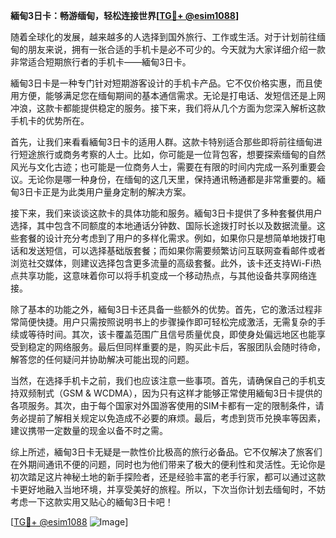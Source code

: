 **緬甸3日卡：畅游缅甸，轻松连接世界[[TG💪+ @esim1088](https://t.me/s/esim1088)]**

随着全球化的发展，越来越多的人选择到国外旅行、工作或生活。对于计划前往缅甸的朋友来说，拥有一张合适的手机卡是必不可少的。今天就为大家详细介绍一款非常适合短期旅行者的手机卡——緬甸3日卡。

緬甸3日卡是一种专门针对短期游客设计的手机卡产品。它不仅价格实惠，而且使用方便，能够满足您在缅甸期间的基本通信需求。无论是打电话、发短信还是上网冲浪，这款卡都能提供稳定的服务。接下来，我们将从几个方面为您深入解析这款手机卡的优势所在。

首先，让我们来看看緬甸3日卡的适用人群。这款卡特别适合那些即将前往缅甸进行短途旅行或商务考察的人士。比如，你可能是一位背包客，想要探索缅甸的自然风光与文化古迹；也可能是一位商务人士，需要在有限的时间内完成一系列重要会议。无论你是哪一种身份，在缅甸的这几天里，保持通讯畅通都是非常重要的。緬甸3日卡正是为此类用户量身定制的解决方案。

接下来，我们来谈谈这款卡的具体功能和服务。緬甸3日卡提供了多种套餐供用户选择，其中包含不同额度的本地通话分钟数、国际长途拨打时长以及数据流量。这些套餐的设计充分考虑到了用户的多样化需求。例如，如果你只是想简单地拨打电话和发送短信，可以选择基础版套餐；而如果你需要频繁访问互联网查看邮件或者浏览社交媒体，则建议选择包含更多流量的高级套餐。此外，该卡还支持Wi-Fi热点共享功能，这意味着你可以将手机变成一个移动热点，与其他设备共享网络连接。

除了基本的功能之外，緬甸3日卡还具备一些额外的优势。首先，它的激活过程非常简便快捷。用户只需按照说明书上的步骤操作即可轻松完成激活，无需复杂的手续或等待时间。其次，该卡覆盖范围广且信号质量优良，即使身处偏远地区也能享受到稳定的网络服务。最后但同样重要的是，购买此卡后，客服团队会随时待命，解答您的任何疑问并协助解决可能出现的问题。

当然，在选择手机卡之前，我们也应该注意一些事项。首先，请确保自己的手机支持双频制式（GSM & WCDMA），因为只有这样才能够正常使用緬甸3日卡提供的各项服务。其次，由于每个国家对外国游客使用的SIM卡都有一定的限制条件，请务必提前了解相关规定以免造成不必要的麻烦。最后，考虑到货币兑换率等因素，建议携带一定数量的现金以备不时之需。

综上所述，緬甸3日卡无疑是一款性价比极高的旅行必备品。它不仅解决了旅客们在外期间通讯不便的问题，同时也为他们带来了极大的便利性和灵活性。无论你是初次踏足这片神秘土地的新手探险者，还是经验丰富的老手行家，都可以通过这款卡更好地融入当地环境，并享受美好的旅程。所以，下次当你计划去缅甸时，不妨考虑一下这款实用又贴心的緬甸3日卡吧！

[[TG💪+ @esim1088](https://t.me/s/esim1088) ![Image](https://i.postimg.cc/4NQfJmqS/Snipaste-2025-05-13-00-14-12.png)]